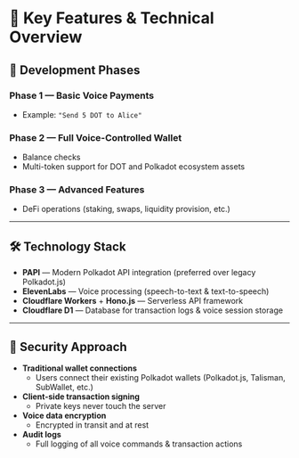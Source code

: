 # 🚀 Key Features & Technical Overview

## 📌 Development Phases

### **Phase 1** — Basic Voice Payments
- Example: `"Send 5 DOT to Alice"`

### **Phase 2** — Full Voice-Controlled Wallet
- Balance checks
- Multi-token support for DOT and Polkadot ecosystem assets

### **Phase 3** — Advanced Features
- DeFi operations (staking, swaps, liquidity provision, etc.)

---

## 🛠 Technology Stack

- **PAPI** — Modern Polkadot API integration (preferred over legacy Polkadot.js)
- **ElevenLabs** — Voice processing (speech-to-text & text-to-speech)
- **Cloudflare Workers** + **Hono.js** — Serverless API framework
- **Cloudflare D1** — Database for transaction logs & voice session storage

---

## 🔐 Security Approach

- **Traditional wallet connections**
  - Users connect their existing Polkadot wallets (Polkadot.js, Talisman, SubWallet, etc.)
- **Client-side transaction signing**
  - Private keys never touch the server
- **Voice data encryption**
  - Encrypted in transit and at rest
- **Audit logs**
  - Full logging of all voice commands & transaction actions
